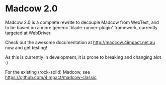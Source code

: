 # Madcow 2.0

Madcow 2.0 is a complete rewrite to decouple Madcow from WebTest, and to be based on a more generic 'blade-runner-plugin' framework, currently targeted at WebDriver.

Check out the awesome documentation at http://madcow.4impact.net.au now and get testing!

As this is currently in development, it is prone to breaking and changing alot :)

For the existing (rock-solid) Madcow, see https://github.com/4impact/madcow-classic
